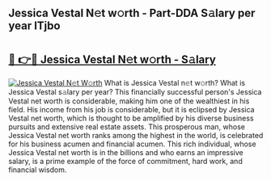 ## Jessica Vestal N𝚎t w𝚘rth - Part-DDA S𝚊lary per year ITjbo

# <h2><a href="http://gc3nvh2.nevu.top/?p=Jessica+Vestal">🔗 👉🔴 Jessica Vestal N𝚎t w𝚘rth - S𝚊lary</a></h2>

[![Jessica Vestal N𝚎t W𝚘rth](https://i.imgur.com/Oavwk0R.jpeg)](http://gc3nvh2.nevu.top/?p=Jessica+Vestal)
What is Jessica Vestal n𝚎t w𝚘rth? What is Jessica Vestal s𝚊lary per year?
This financially successful person's Jessica Vestal net worth is considerable, making him one of the wealthiest in his field. His income from his job is considerable, but it is eclipsed by Jessica Vestal net worth, which is thought to be amplified by his diverse business pursuits and extensive real estate assets. This prosperous man, whose Jessica Vestal net worth ranks among the highest in the world, is celebrated for his business acumen and financial acumen. This rich individual, whose Jessica Vestal net worth is in the billions and who earns an impressive salary, is a prime example of the force of commitment, hard work, and financial wisdom.
